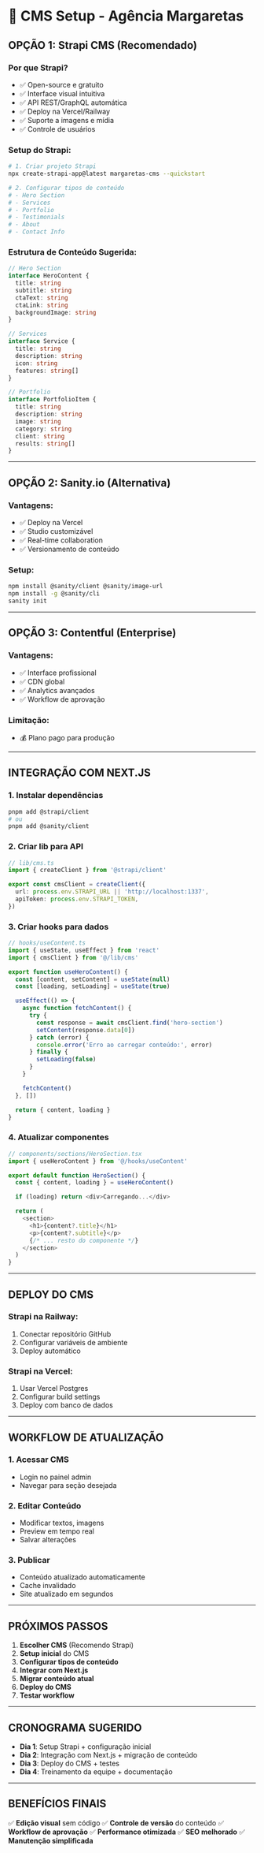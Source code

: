 # 🎯 CMS Setup - Agência Margaretas

## **OPÇÃO 1: Strapi CMS (Recomendado)**

### Por que Strapi?
- ✅ Open-source e gratuito
- ✅ Interface visual intuitiva
- ✅ API REST/GraphQL automática
- ✅ Deploy na Vercel/Railway
- ✅ Suporte a imagens e mídia
- ✅ Controle de usuários

### Setup do Strapi:

```bash
# 1. Criar projeto Strapi
npx create-strapi-app@latest margaretas-cms --quickstart

# 2. Configurar tipos de conteúdo
# - Hero Section
# - Services
# - Portfolio
# - Testimonials
# - About
# - Contact Info
```

### Estrutura de Conteúdo Sugerida:

```typescript
// Hero Section
interface HeroContent {
  title: string
  subtitle: string
  ctaText: string
  ctaLink: string
  backgroundImage: string
}

// Services
interface Service {
  title: string
  description: string
  icon: string
  features: string[]
}

// Portfolio
interface PortfolioItem {
  title: string
  description: string
  image: string
  category: string
  client: string
  results: string[]
}
```

---

## **OPÇÃO 2: Sanity.io (Alternativa)**

### Vantagens:
- ✅ Deploy na Vercel
- ✅ Studio customizável
- ✅ Real-time collaboration
- ✅ Versionamento de conteúdo

### Setup:
```bash
npm install @sanity/client @sanity/image-url
npm install -g @sanity/cli
sanity init
```

---

## **OPÇÃO 3: Contentful (Enterprise)**

### Vantagens:
- ✅ Interface profissional
- ✅ CDN global
- ✅ Analytics avançados
- ✅ Workflow de aprovação

### Limitação:
- 💰 Plano pago para produção

---

## **INTEGRAÇÃO COM NEXT.JS**

### 1. Instalar dependências
```bash
pnpm add @strapi/client
# ou
pnpm add @sanity/client
```

### 2. Criar lib para API
```typescript
// lib/cms.ts
import { createClient } from '@strapi/client'

export const cmsClient = createClient({
  url: process.env.STRAPI_URL || 'http://localhost:1337',
  apiToken: process.env.STRAPI_TOKEN,
})
```

### 3. Criar hooks para dados
```typescript
// hooks/useContent.ts
import { useState, useEffect } from 'react'
import { cmsClient } from '@/lib/cms'

export function useHeroContent() {
  const [content, setContent] = useState(null)
  const [loading, setLoading] = useState(true)

  useEffect(() => {
    async function fetchContent() {
      try {
        const response = await cmsClient.find('hero-section')
        setContent(response.data[0])
      } catch (error) {
        console.error('Erro ao carregar conteúdo:', error)
      } finally {
        setLoading(false)
      }
    }

    fetchContent()
  }, [])

  return { content, loading }
}
```

### 4. Atualizar componentes
```typescript
// components/sections/HeroSection.tsx
import { useHeroContent } from '@/hooks/useContent'

export default function HeroSection() {
  const { content, loading } = useHeroContent()

  if (loading) return <div>Carregando...</div>

  return (
    <section>
      <h1>{content?.title}</h1>
      <p>{content?.subtitle}</p>
      {/* ... resto do componente */}
    </section>
  )
}
```

---

## **DEPLOY DO CMS**

### Strapi na Railway:
1. Conectar repositório GitHub
2. Configurar variáveis de ambiente
3. Deploy automático

### Strapi na Vercel:
1. Usar Vercel Postgres
2. Configurar build settings
3. Deploy com banco de dados

---

## **WORKFLOW DE ATUALIZAÇÃO**

### 1. Acessar CMS
- Login no painel admin
- Navegar para seção desejada

### 2. Editar Conteúdo
- Modificar textos, imagens
- Preview em tempo real
- Salvar alterações

### 3. Publicar
- Conteúdo atualizado automaticamente
- Cache invalidado
- Site atualizado em segundos

---

## **PRÓXIMOS PASSOS**

1. **Escolher CMS** (Recomendo Strapi)
2. **Setup inicial** do CMS
3. **Configurar tipos de conteúdo**
4. **Integrar com Next.js**
5. **Migrar conteúdo atual**
6. **Deploy do CMS**
7. **Testar workflow**

---

## **CRONOGRAMA SUGERIDO**

- **Dia 1**: Setup Strapi + configuração inicial
- **Dia 2**: Integração com Next.js + migração de conteúdo
- **Dia 3**: Deploy do CMS + testes
- **Dia 4**: Treinamento da equipe + documentação

---

## **BENEFÍCIOS FINAIS**

✅ **Edição visual** sem código
✅ **Controle de versão** do conteúdo
✅ **Workflow de aprovação**
✅ **Performance otimizada**
✅ **SEO melhorado**
✅ **Manutenção simplificada** 